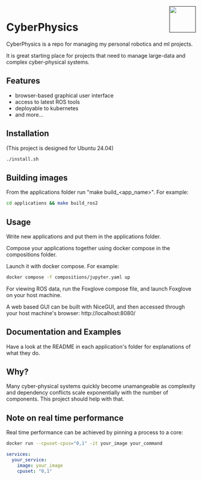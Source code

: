 <a href="">
  <img src="https://media.githubusercontent.com/media/salsicha/CyberPhysics/main/icon.png"
    height="70" align="right" alt="" />
</a>

# CyberPhysics

CyberPhysics is a repo for managing my personal robotics and ml projects.

It is great starting place for projects that need to manage large-data and complex cyber-physical systems. 

## Features

- browser-based graphical user interface
- access to latest ROS tools
- deployable to kubernetes
- and more...

## Installation

(This project is designed for Ubuntu 24.04)

```bash
./install.sh
```

## Building images

From the applications folder run "make build_<app_name>". For example:

```bash
cd applications && make build_ros2
```

## Usage

Write new applications and put them in the applications folder.

Compose your applications together using docker compose in the compositions folder.

Launch it with docker compose. For example:

```bash
docker compose -f compositions/jupyter.yaml up
```

For viewing ROS data, run the Foxglove compose file, and launch Foxglove on your host machine.

A web based GUI can be built with NiceGUI, and then accessed through your host machine's browser:
http://localhost:8080/

## Documentation and Examples

Have a look at the README in each application's folder for explanations of what they do.


## Why?

Many cyber-physical systems quickly become unamangeable as complexity and dependency conflicts scale exponentially with the number of components. This project should help with that.

## Note on real time performance

Real time performance can be achieved by pinning a process to a core:

```bash
docker run --cpuset-cpus="0,1" -it your_image your_command
```

```yaml
services:
  your_service:
    image: your_image
    cpuset: "0,1"
```
